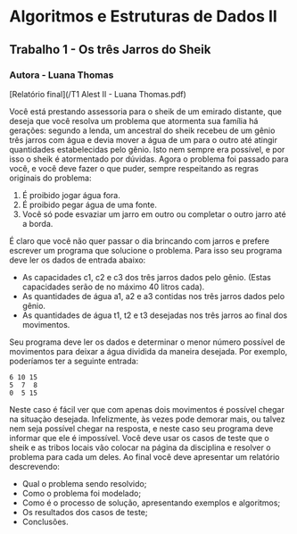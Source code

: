 # Algoritmos e Estruturas de Dados II
## Trabalho 1 - Os três Jarros do Sheik
### Autora - Luana Thomas
[Relatório final](/T1 Alest II - Luana Thomas.pdf)

Você está prestando assessoria para o sheik de um emirado distante, que deseja que você resolva um problema que atormenta sua família há gerações: segundo a lenda, um ancestral do sheik recebeu de um gênio três jarros com água e devia mover a água de um para o outro até atingir quantidades estabelecidas pelo gênio. Isto nem sempre era possível, e por isso o sheik é atormentado por dúvidas.
Agora o problema foi passado para você, e você deve fazer o que puder, sempre respeitando as regras originais do problema:
  
  1. É proibido jogar água fora.
  2. É proibido pegar água de uma fonte.
  3. Você só pode esvaziar um jarro em outro ou completar o outro jarro até a borda.

É claro que você não quer passar o dia brincando com jarros e prefere escrever um programa que solucione o problema. Para isso seu programa deve ler os dados de entrada abaixo:

  - As capacidades c1, c2 e c3 dos três jarros dados pelo gênio. (Estas capacidades serão de no máximo 40 litros cada).
  - As quantidades de água a1, a2 e a3 contidas nos três jarros dados pelo gênio.
  - As quantidades de água t1, t2 e t3 desejadas nos três jarros ao final dos movimentos.
  
Seu programa deve ler os dados e determinar o menor número possível de movimentos para deixar a água dividida da maneira desejada.
Por exemplo, poderíamos ter a seguinte entrada:
 ```
 6 10 15
 5  7  8
 0  5 15
 ```
Neste caso é fácil ver que com apenas dois movimentos é possível chegar na situaçào desejada.
Infelizmente, às vezes pode demorar mais, ou talvez nem seja possível chegar na resposta, e neste caso seu programa deve informar que ele é impossível.
Você deve usar os casos de teste que o sheik e as tribos locais vão colocar na página da disciplina e resolver o problema para cada um deles. Ao final você deve apresentar um relatório descrevendo:
  - Qual o problema sendo resolvido;
  - Como o problema foi modelado;
  - Como é o processo de solução, apresentando exemplos e algoritmos;
  - Os resultados dos casos de teste;
  - Conclusões.

